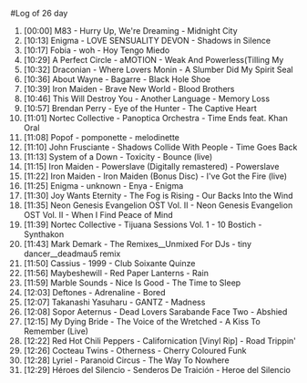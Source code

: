 #Log of 26 day

1. [00:00] M83 - Hurry Up, We're Dreaming - Midnight City
1. [10:13] Enigma - LOVE SENSUALITY DEVON - Shadows in Silence
1. [10:17] Fobia - woh - Hoy Tengo Miedo
1. [10:29] A Perfect Circle - aMOTION - Weak And Powerless(Tilling My
1. [10:32] Draconian - Where Lovers Monin - A Slumber Did My Spirit Seal
1. [10:36] About Wayne - Bagarre - Black Hole Shoe
1. [10:39] Iron Maiden - Brave New World - Blood Brothers
1. [10:46] This Will Destroy You - Another Language - Memory Loss
1. [10:57] Brendan Perry - Eye of the Hunter - The Captive Heart
1. [11:01] Nortec Collective - Panoptica Orchestra - Time Ends feat. Khan Oral
1. [11:08] Popof - pomponette - melodinette
1. [11:10] John Frusciante - Shadows Collide With People - Time Goes Back
1. [11:13] System of a Down - Toxicity - Bounce (live)
1. [11:15] Iron Maiden - Powerslave (Digitally remastered) - Powerslave
1. [11:22] Iron Maiden - Iron Maiden (Bonus Disс) - I've Got the Fire (live)
1. [11:25] Enigma - unknown - Enya - Enigma
1. [11:30] Joy Wants Eternity - The Fog is Rising - Our Backs Into the Wind
1. [11:35] Neon Genesis Evangelion OST Vol. II - Neon Genesis Evangelion OST Vol. II - When I Find Peace of Mind
1. [11:39] Nortec Collective - Tijuana Sessions Vol. 1 - 10 Bostich - Synthakon
1. [11:43] Mark Demark - The Remixes__Unmixed For DJs - tiny dancer__deadmau5 remix
1. [11:50] Cassius - 1999 - Club Soixante Quinze
1. [11:56] Maybeshewill - Red Paper Lanterns - Rain
1. [11:59] Marble Sounds - Nice Is Good - The Time to Sleep
1. [12:03] Deftones - Adrenaline - Bored
1. [12:07] Takanashi Yasuharu - GANTZ - Madness
1. [12:08] Sopor Aeternus - Dead Lovers Sarabande Face Two - Abshied
1. [12:15] My Dying Bride - The Voice of the Wretched - A Kiss To Remember (Live)
1. [12:22] Red Hot Chili Peppers - Californication [Vinyl Rip] - Road Trippin'
1. [12:26] Cocteau Twins - Otherness - Cherry Coloured Funk
1. [12:28] Lyriel - Paranoid Circus - The Way To Nowhere
1. [12:29] Héroes del Silencio - Senderos De Traición - Heroe del Silencio
